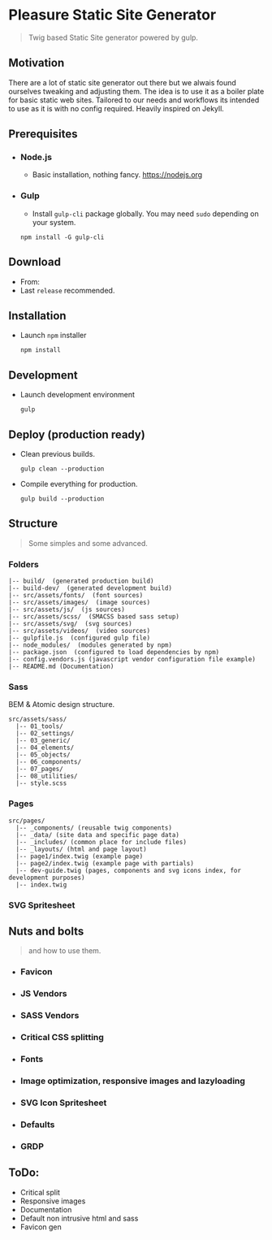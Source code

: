 # Pleasure Static Site Generator
> Twig based Static Site generator powered by gulp.

## Motivation
There are a lot of static site generator out there but we alwais found ourselves tweaking and adjusting them.
The idea is to use it as a boiler plate for basic static web sites. Tailored to our needs and workflows its intended to use as it is with no config required.
Heavily inspired on Jekyll.

## Prerequisites
- ### Node.js
  - Basic installation, nothing fancy. https://nodejs.org
- ### Gulp
  - Install `gulp-cli` package globally. You may need `sudo` depending on your system.
  ```
  npm install -G gulp-cli
  ```
## Download
  - From: 
  - Last `release` recommended.

## Installation
  - Launch `npm` installer
      ```
      npm install
      ```
## Development
- Launch development environment
    ```
  gulp
  ```
## Deploy (production ready)
- Clean previous builds.
    ```
  gulp clean --production
  ```
- Compile everything for production.
    ```
  gulp build --production
  ```

## Structure
> Some simples and some advanced.

### Folders

```
|-- build/  (generated production build)
|-- build-dev/  (generated development build)
|-- src/assets/fonts/  (font sources)
|-- src/assets/images/  (image sources)
|-- src/assets/js/  (js sources)
|-- src/assets/scss/  (SMACSS based sass setup)
|-- src/assets/svg/  (svg sources)
|-- src/assets/videos/  (video sources)
|-- gulpfile.js  (configured gulp file)
|-- node_modules/  (modules generated by npm)
|-- package.json  (configured to load dependencies by npm)
|-- config.vendors.js (javascript vendor configuration file example)
|-- README.md (Documentation)
```

### Sass

BEM & Atomic design structure.
```
src/assets/sass/
  |-- 01_tools/
  |-- 02_settings/
  |-- 03_generic/
  |-- 04_elements/
  |-- 05_objects/
  |-- 06_components/
  |-- 07_pages/
  |-- 08_utilities/
  |-- style.scss
```


### Pages

```
src/pages/
  |-- _components/ (reusable twig components)
  |-- _data/ (site data and specific page data)
  |-- _includes/ (common place for include files)
  |-- _layouts/ (html and page layout)
  |-- page1/index.twig (example page)
  |-- page2/index.twig (example page with partials)
  |-- dev-guide.twig (pages, components and svg icons index, for development purposes)
  |-- index.twig

```

### SVG Spritesheet

## Nuts and bolts
> and how to use them.

- ### Favicon
- ### JS Vendors
- ### SASS Vendors
- ### Critical CSS splitting
- ### Fonts
- ### Image optimization, responsive images and lazyloading
- ### SVG Icon Spritesheet
- ### Defaults
- ### GRDP


## ToDo:
- Critical split
- Responsive images
- Documentation
- Default non intrusive html and sass
- Favicon gen